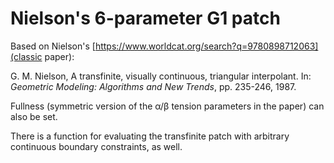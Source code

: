 # Nielson's 6-parameter G1 patch

Based on Nielson's [https://www.worldcat.org/search?q=9780898712063](classic paper):

G. M. Nielson, A transfinite, visually continuous, triangular interpolant. In: *Geometric
Modeling: Algorithms and New Trends*, pp. 235-246, 1987.

Fullness (symmetric version of the α/β tension parameters in the paper) can also be set.

There is a function for evaluating the transfinite patch with
arbitrary continuous boundary constraints, as well.
